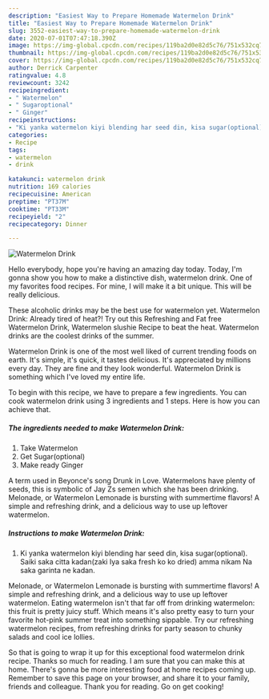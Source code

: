 ```yaml
---
description: "Easiest Way to Prepare Homemade Watermelon Drink"
title: "Easiest Way to Prepare Homemade Watermelon Drink"
slug: 3552-easiest-way-to-prepare-homemade-watermelon-drink
date: 2020-07-01T07:47:18.390Z
image: https://img-global.cpcdn.com/recipes/119ba2d0e82d5c76/751x532cq70/watermelon-drink-recipe-main-photo.jpg
thumbnail: https://img-global.cpcdn.com/recipes/119ba2d0e82d5c76/751x532cq70/watermelon-drink-recipe-main-photo.jpg
cover: https://img-global.cpcdn.com/recipes/119ba2d0e82d5c76/751x532cq70/watermelon-drink-recipe-main-photo.jpg
author: Derrick Carpenter
ratingvalue: 4.8
reviewcount: 3242
recipeingredient:
- " Watermelon"
- " Sugaroptional"
- " Ginger"
recipeinstructions:
- "Ki yanka watermelon kiyi blending har seed din, kisa sugar(optional). Saiki saka citta kadan(zaki Iya saka fresh ko ko dried) amma nikam Na saka garinta ne kadan."
categories:
- Recipe
tags:
- watermelon
- drink

katakunci: watermelon drink 
nutrition: 169 calories
recipecuisine: American
preptime: "PT37M"
cooktime: "PT33M"
recipeyield: "2"
recipecategory: Dinner

---
```



![Watermelon Drink](https://img-global.cpcdn.com/recipes/119ba2d0e82d5c76/751x532cq70/watermelon-drink-recipe-main-photo.jpg)

Hello everybody, hope you're having an amazing day today. Today, I'm gonna show you how to make a distinctive dish, watermelon drink. One of my favorites food recipes. For mine, I will make it a bit unique. This will be really delicious.

These alcoholic drinks may be the best use for watermelon yet. Watermelon Drink: Already tired of heat?! Try out this Refreshing and Fat free Watermelon Drink, Watermelon slushie Recipe to beat the heat. Watermelon drinks are the coolest drinks of the summer.

Watermelon Drink is one of the most well liked of current trending foods on earth. It's simple, it's quick, it tastes delicious. It's appreciated by millions every day. They are fine and they look wonderful. Watermelon Drink is something which I've loved my entire life.


To begin with this recipe, we have to prepare a few ingredients. You can cook watermelon drink using 3 ingredients and 1 steps. Here is how you can achieve that.

<!--inarticleads1-->

##### The ingredients needed to make Watermelon Drink:

1. Take  Watermelon
1. Get  Sugar(optional)
1. Make ready  Ginger


A term used in Beyonce&#39;s song Drunk in Love. Watermelons have plenty of seeds, this is symbolic of Jay Zs semen which she has been drinking. Melonade, or Watermelon Lemonade is bursting with summertime flavors! A simple and refreshing drink, and a delicious way to use up leftover watermelon. 

<!--inarticleads2-->

##### Instructions to make Watermelon Drink:

1. Ki yanka watermelon kiyi blending har seed din, kisa sugar(optional). Saiki saka citta kadan(zaki Iya saka fresh ko ko dried) amma nikam Na saka garinta ne kadan.


Melonade, or Watermelon Lemonade is bursting with summertime flavors! A simple and refreshing drink, and a delicious way to use up leftover watermelon. Eating watermelon isn&#39;t that far off from drinking watermelon: this fruit is pretty juicy stuff. Which means it&#39;s also pretty easy to turn your favorite hot-pink summer treat into something sippable. Try our refreshing watermelon recipes, from refreshing drinks for party season to chunky salads and cool ice lollies. 

So that is going to wrap it up for this exceptional food watermelon drink recipe. Thanks so much for reading. I am sure that you can make this at home. There's gonna be more interesting food at home recipes coming up. Remember to save this page on your browser, and share it to your family, friends and colleague. Thank you for reading. Go on get cooking!
